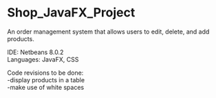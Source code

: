 # Shop_JavaFX_Project
An order management system that allows users to edit, delete, and add products.<br>

IDE: Netbeans 8.0.2<br>
Languages: JavaFX, CSS<br>

Code revisions to be done:<br>
-display products in a table<br>
-make use of white spaces
